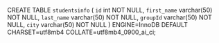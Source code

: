 

CREATE TABLE `studentsinfo` (
  `id` int NOT NULL,
  `first_name` varchar(50) NOT NULL,
  `last_name` varchar(50) NOT NULL,
  `groupId` varchar(50) NOT NULL,
  `city` varchar(50) NOT NULL
) ENGINE=InnoDB DEFAULT CHARSET=utf8mb4 COLLATE=utf8mb4_0900_ai_ci;